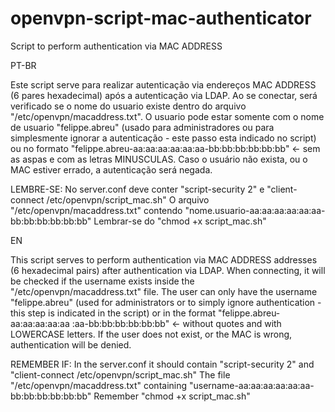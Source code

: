 # openvpn-script-mac-authenticator
Script to perform authentication via MAC ADDRESS


PT-BR 

Este script serve para realizar autenticação via endereços MAC ADDRESS (6 pares hexadecimal) após a autenticação via LDAP.
Ao se conectar, será verificado se o nome do usuario existe dentro do arquivo "/etc/openvpn/macaddress.txt".
O usuario pode estar somente com o nome de usuario "felippe.abreu" (usado para administradores ou para simplesmente ignorar a autenticação - este passo esta indicado no script) ou no formato "felippe.abreu-aa:aa:aa:aa:aa:aa-bb:bb:bb:bb:bb:bb" <- sem as aspas e com as letras MINUSCULAS.
Caso o usuário não exista, ou o MAC estiver errado, a autenticação será negada.

LEMBRE-SE:
No server.conf deve conter "script-security 2" e "client-connect /etc/openvpn/script_mac.sh" 
O arquivo "/etc/openvpn/macaddress.txt" contendo "nome.usuario-aa:aa:aa:aa:aa:aa-bb:bb:bb:bb:bb:bb"
Lembrar-se do "chmod +x script_mac.sh"




EN

This script serves to perform authentication via MAC ADDRESS addresses (6 hexadecimal pairs) after authentication via LDAP.
When connecting, it will be checked if the username exists inside the "/etc/openvpn/macaddress.txt" file.
The user can only have the username "felippe.abreu" (used for administrators or to simply ignore authentication - this step is indicated in the script) or in the format "felippe.abreu-aa:aa:aa:aa:aa :aa-bb:bb:bb:bb:bb:bb" <- without quotes and with LOWERCASE letters.
If the user does not exist, or the MAC is wrong, authentication will be denied.

REMEMBER IF:
In the server.conf it should contain "script-security 2" and "client-connect /etc/openvpn/script_mac.sh"
The file "/etc/openvpn/macaddress.txt" containing "username-aa:aa:aa:aa:aa:aa-bb:bb:bb:bb:bb:bb"
Remember "chmod +x script_mac.sh"
